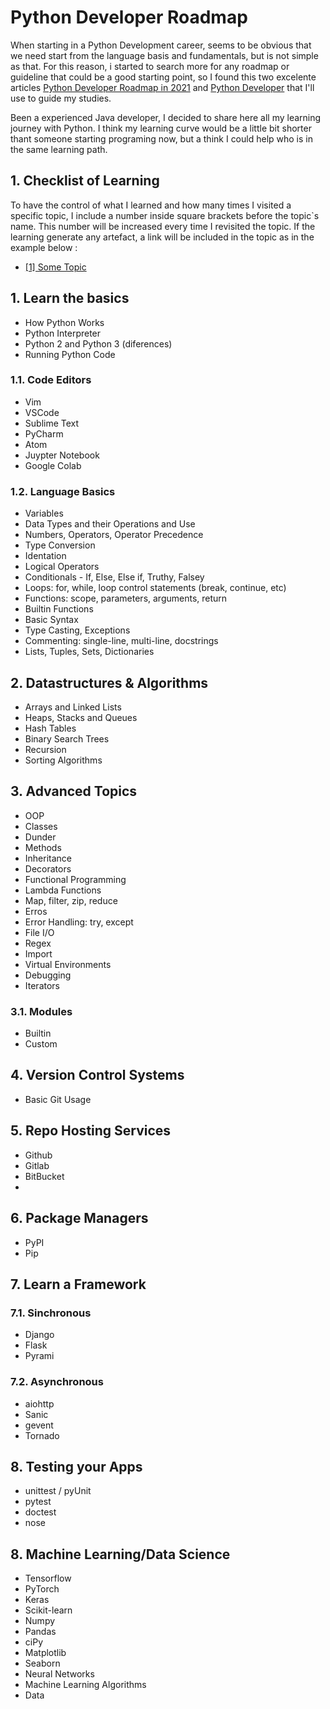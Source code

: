 # Python Developer Roadmap

When starting in a Python Development career, seems to be obvious that we need start from the language basis and fundamentals, but is not simple as that. For this reason, i started to search more for any roadmap or guideline that could be a good starting point, so I found this two excelente articles [Python Developer Roadmap in 2021](https://dev.to/hb/python-developer-roadmap-in-2021-2bmo) and [Python Developer](https://roadmap.sh/python) that I'll use to guide my studies.

Been a experienced Java developer, I decided to share here all my learning journey with Python. I think my learning curve would be a little bit shorter thant someone starting programing now, but a think I could help who is in the same learning path.

## 1. Checklist of Learning

To have the control of what I learned and how many times I visited a specific topic, I include a number inside square brackets before the topic`s name. This number will be increased every time I revisited the topic. If the learning generate any artefact, a link will be included in the topic as in the example below :

- [[1] Some Topic](https://github.com/ads1986/algorithms-and-datastructure/blob/main/src/main/java/com/algorithms/BFS.java)

## 1. Learn the basics

- How Python Works
- Python Interpreter
- Python 2 and Python 3 (diferences)
- Running Python Code

### 1.1. Code Editors

- Vim
- VSCode
- Sublime Text
- PyCharm
- Atom
- Juypter Notebook
- Google Colab

### 1.2. Language Basics

- Variables
- Data Types and their Operations and Use
- Numbers, Operators, Operator Precedence
- Type Conversion
- Identation
- Logical Operators
- Conditionals - If, Else, Else if, Truthy, Falsey
- Loops: for, while, loop control statements (break, continue, etc)
- Functions: scope, parameters, arguments, return
- Builtin Functions
- Basic Syntax
- Type Casting, Exceptions
- Commenting: single-line, multi-line, docstrings 
- Lists, Tuples, Sets, Dictionaries

## 2. Datastructures & Algorithms

- Arrays and Linked Lists
- Heaps, Stacks and Queues
- Hash Tables
- Binary Search Trees
- Recursion
- Sorting Algorithms

## 3. Advanced Topics

- OOP
- Classes
- Dunder
- Methods
- Inheritance
- Decorators
- Functional Programming
- Lambda Functions
- Map, filter, zip, reduce
- Erros
- Error Handling: try, except
- File I/O
- Regex
- Import
- Virtual Environments
- Debugging
- Iterators

### 3.1. Modules

- Builtin
- Custom

## 4. Version Control Systems

- Basic Git Usage

## 5. Repo Hosting Services

- Github
- Gitlab
- BitBucket
- 
## 6. Package Managers

- PyPI
- Pip

## 7. Learn a Framework

### 7.1. Sinchronous

- Django
- Flask
- Pyrami

### 7.2. Asynchronous

- aiohttp
- Sanic
- gevent
- Tornado

## 8. Testing your Apps

- unittest / pyUnit
- pytest
- doctest
- nose

## 8. Machine Learning/Data Science

- Tensorflow
- PyTorch
- Keras
- Scikit-learn
- Numpy
- Pandas
- ciPy
- Matplotlib
- Seaborn
- Neural Networks
- Machine Learning Algorithms
- Data

